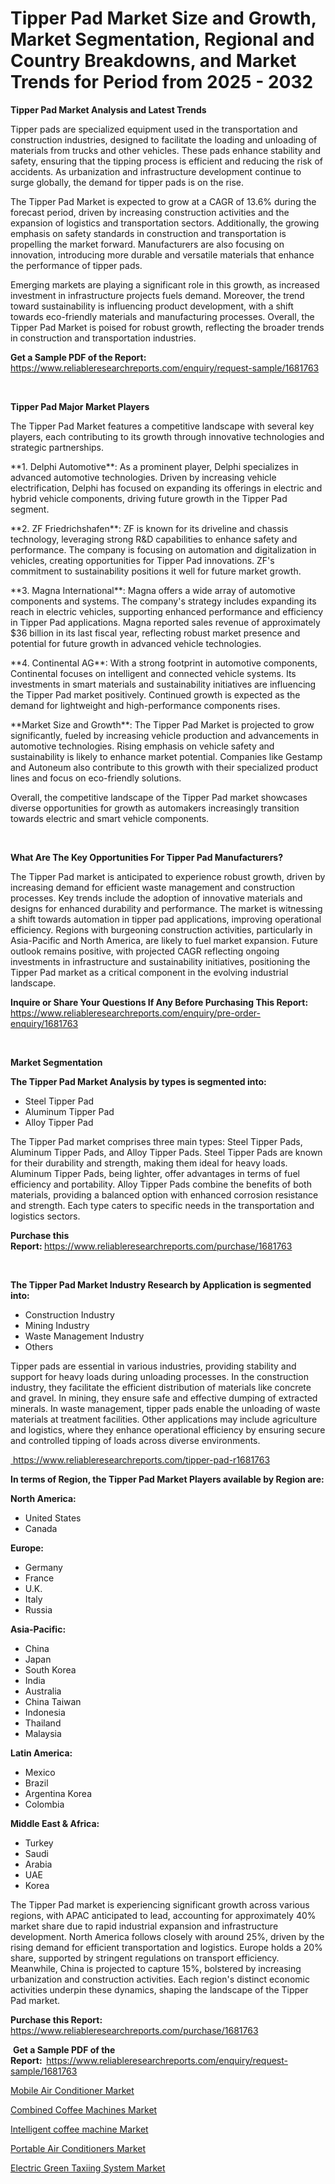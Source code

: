 <p><h1>Tipper Pad Market Size and Growth, Market Segmentation, Regional and Country Breakdowns, and Market Trends for Period from 2025 -  2032</h1></p><p><strong>Tipper Pad Market Analysis and Latest Trends</strong></p>
<p><p>Tipper pads are specialized equipment used in the transportation and construction industries, designed to facilitate the loading and unloading of materials from trucks and other vehicles. These pads enhance stability and safety, ensuring that the tipping process is efficient and reducing the risk of accidents. As urbanization and infrastructure development continue to surge globally, the demand for tipper pads is on the rise.</p><p>The Tipper Pad Market is expected to grow at a CAGR of 13.6% during the forecast period, driven by increasing construction activities and the expansion of logistics and transportation sectors. Additionally, the growing emphasis on safety standards in construction and transportation is propelling the market forward. Manufacturers are also focusing on innovation, introducing more durable and versatile materials that enhance the performance of tipper pads.</p><p>Emerging markets are playing a significant role in this growth, as increased investment in infrastructure projects fuels demand. Moreover, the trend toward sustainability is influencing product development, with a shift towards eco-friendly materials and manufacturing processes. Overall, the Tipper Pad Market is poised for robust growth, reflecting the broader trends in construction and transportation industries.</p></p>
<p><strong>Get a Sample PDF of the Report:&nbsp;</strong> <a href="https://www.reliableresearchreports.com/enquiry/request-sample/1681763?utm_campaign=7&utm_medium=2&utm_source=Github&utm_content=ia&utm_term=24032025&utm_id=tipper-pad">https://www.reliableresearchreports.com/enquiry/request-sample/1681763</a></p>
<p>&nbsp;</p>
<p><strong>Tipper Pad Major Market Players</strong></p>
<p><p>The Tipper Pad Market features a competitive landscape with several key players, each contributing to its growth through innovative technologies and strategic partnerships. </p><p>**1. Delphi Automotive**: As a prominent player, Delphi specializes in advanced automotive technologies. Driven by increasing vehicle electrification, Delphi has focused on expanding its offerings in electric and hybrid vehicle components, driving future growth in the Tipper Pad segment.</p><p>**2. ZF Friedrichshafen**: ZF is known for its driveline and chassis technology, leveraging strong R&D capabilities to enhance safety and performance. The company is focusing on automation and digitalization in vehicles, creating opportunities for Tipper Pad innovations. ZF's commitment to sustainability positions it well for future market growth.</p><p>**3. Magna International**: Magna offers a wide array of automotive components and systems. The company's strategy includes expanding its reach in electric vehicles, supporting enhanced performance and efficiency in Tipper Pad applications. Magna reported sales revenue of approximately $36 billion in its last fiscal year, reflecting robust market presence and potential for future growth in advanced vehicle technologies.</p><p>**4. Continental AG**: With a strong footprint in automotive components, Continental focuses on intelligent and connected vehicle systems. Its investments in smart materials and sustainability initiatives are influencing the Tipper Pad market positively. Continued growth is expected as the demand for lightweight and high-performance components rises.</p><p>**Market Size and Growth**: The Tipper Pad Market is projected to grow significantly, fueled by increasing vehicle production and advancements in automotive technologies. Rising emphasis on vehicle safety and sustainability is likely to enhance market potential. Companies like Gestamp and Autoneum also contribute to this growth with their specialized product lines and focus on eco-friendly solutions.</p><p>Overall, the competitive landscape of the Tipper Pad market showcases diverse opportunities for growth as automakers increasingly transition towards electric and smart vehicle components.</p></p>
<p>&nbsp;</p>
<p><strong>What Are The Key Opportunities For Tipper Pad Manufacturers?</strong></p>
<p><p>The Tipper Pad market is anticipated to experience robust growth, driven by increasing demand for efficient waste management and construction processes. Key trends include the adoption of innovative materials and designs for enhanced durability and performance. The market is witnessing a shift towards automation in tipper pad applications, improving operational efficiency. Regions with burgeoning construction activities, particularly in Asia-Pacific and North America, are likely to fuel market expansion. Future outlook remains positive, with projected CAGR reflecting ongoing investments in infrastructure and sustainability initiatives, positioning the Tipper Pad market as a critical component in the evolving industrial landscape.</p></p>
<p><strong>Inquire or Share Your Questions If Any Before Purchasing This Report:</strong> <a href="https://www.reliableresearchreports.com/enquiry/pre-order-enquiry/1681763?utm_campaign=7&utm_medium=2&utm_source=Github&utm_content=ia&utm_term=24032025&utm_id=tipper-pad">https://www.reliableresearchreports.com/enquiry/pre-order-enquiry/1681763</a></p>
<p>&nbsp;</p>
<p><strong>Market Segmentation</strong></p>
<p><strong>The Tipper Pad Market Analysis by types is segmented into:</strong></p>
<p><ul><li>Steel Tipper Pad</li><li>Aluminum Tipper Pad</li><li>Alloy Tipper Pad</li></ul></p>
<p><p>The Tipper Pad market comprises three main types: Steel Tipper Pads, Aluminum Tipper Pads, and Alloy Tipper Pads. Steel Tipper Pads are known for their durability and strength, making them ideal for heavy loads. Aluminum Tipper Pads, being lighter, offer advantages in terms of fuel efficiency and portability. Alloy Tipper Pads combine the benefits of both materials, providing a balanced option with enhanced corrosion resistance and strength. Each type caters to specific needs in the transportation and logistics sectors.</p></p>
<p><strong>Purchase this Report:&nbsp;</strong><a href="https://www.reliableresearchreports.com/purchase/1681763?utm_campaign=7&utm_medium=2&utm_source=Github&utm_content=ia&utm_term=24032025&utm_id=tipper-pad">https://www.reliableresearchreports.com/purchase/1681763</a></p>
<p>&nbsp;</p>
<p><strong>The Tipper Pad Market Industry Research by Application is segmented into:</strong></p>
<p><ul><li>Construction Industry</li><li>Mining Industry</li><li>Waste Management Industry</li><li>Others</li></ul></p>
<p><p>Tipper pads are essential in various industries, providing stability and support for heavy loads during unloading processes. In the construction industry, they facilitate the efficient distribution of materials like concrete and gravel. In mining, they ensure safe and effective dumping of extracted minerals. In waste management, tipper pads enable the unloading of waste materials at treatment facilities. Other applications may include agriculture and logistics, where they enhance operational efficiency by ensuring secure and controlled tipping of loads across diverse environments.</p></p>
<p><a href="https://www.reliableresearchreports.com/tipper-pad-r1681763?utm_campaign=7&utm_medium=2&utm_source=Github&utm_content=ia&utm_term=24032025&utm_id=tipper-pad">&nbsp;https://www.reliableresearchreports.com/tipper-pad-r1681763</a></p>
<p><strong>In terms of Region, the Tipper Pad Market Players available by Region are:</strong></p>
<p>
    <p> <strong> North America: </strong>
        <ul>
            <li>United States</li>
            <li>Canada</li>
        </ul>
        </p> 
    <p> <strong> Europe: </strong>
        <ul>
            <li>Germany</li>
            <li>France</li>
            <li>U.K.</li>
            <li>Italy</li>
            <li>Russia</li>
        </ul>
        </p> 
    <p> <strong> Asia-Pacific: </strong>
        <ul>
            <li>China</li>
            <li>Japan</li>
            <li>South Korea</li>
            <li>India</li>
            <li>Australia</li>
            <li>China Taiwan</li>
            <li>Indonesia</li>
            <li>Thailand</li>
            <li>Malaysia</li>
        </ul>
        </p> 
    <p> <strong> Latin America: </strong>
        <ul>
            <li>Mexico</li>
            <li>Brazil</li>
            <li>Argentina Korea</li>
            <li>Colombia</li>
        </ul>
        </p> 
    <p> <strong> Middle East & Africa: </strong>
        <ul>
            <li>Turkey</li>
            <li>Saudi</li>
            <li>Arabia</li>
            <li>UAE</li>
            <li>Korea</li>
        </ul>
    </p>
    </p>
<p><p>The Tipper Pad market is experiencing significant growth across various regions, with APAC anticipated to lead, accounting for approximately 40% market share due to rapid industrial expansion and infrastructure development. North America follows closely with around 25%, driven by the rising demand for efficient transportation and logistics. Europe holds a 20% share, supported by stringent regulations on transport efficiency. Meanwhile, China is projected to capture 15%, bolstered by increasing urbanization and construction activities. Each region's distinct economic activities underpin these dynamics, shaping the landscape of the Tipper Pad market.</p></p>
<p><strong>Purchase this Report: </strong><a href="https://www.reliableresearchreports.com/purchase/1681763?utm_campaign=7&utm_medium=2&utm_source=Github&utm_content=ia&utm_term=24032025&utm_id=tipper-pad">https://www.reliableresearchreports.com/purchase/1681763</a></p>
<p>&nbsp;<strong>Get a Sample PDF of the Report:&nbsp;&nbsp;</strong><a href="https://www.reliableresearchreports.com/enquiry/request-sample/1681763?utm_campaign=7&utm_medium=2&utm_source=Github&utm_content=ia&utm_term=24032025&utm_id=tipper-pad">https://www.reliableresearchreports.com/enquiry/request-sample/1681763</a></p>
<p><strong></strong></p>
<p><p><a href="https://github.com/vigatoimrene04/Market-Research-Report-List-1/blob/main/mobile-air-conditioner-market.md?utm_campaign=7&utm_medium=2&utm_source=Github&utm_content=ia&utm_term=24032025&utm_id=tipper-pad">Mobile Air Conditioner Market</a></p><p><a href="https://github.com/bufkamaiahi7/Market-Research-Report-List-1/blob/main/combined-coffee-machines-market.md?utm_campaign=7&utm_medium=2&utm_source=Github&utm_content=ia&utm_term=24032025&utm_id=tipper-pad">Combined Coffee Machines Market</a></p><p><a href="https://github.com/wyettillesr4/Market-Research-Report-List-1/blob/main/intelligent-coffee-machine-market.md?utm_campaign=7&utm_medium=2&utm_source=Github&utm_content=ia&utm_term=24032025&utm_id=tipper-pad">Intelligent coffee machine Market</a></p><p><a href="https://github.com/gasiorgary79/Market-Research-Report-List-1/blob/main/portable-air-conditioners-market.md?utm_campaign=7&utm_medium=2&utm_source=Github&utm_content=ia&utm_term=24032025&utm_id=tipper-pad">Portable Air Conditioners Market</a></p><p><a href="https://github.com/supashcriana/Market-Research-Report-List-1/blob/main/electric-green-taxiing-system-market.md?utm_campaign=7&utm_medium=2&utm_source=Github&utm_content=ia&utm_term=24032025&utm_id=tipper-pad">Electric Green Taxiing System Market</a></p></p>